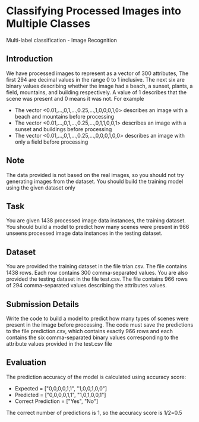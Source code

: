 # Classifying Processed Images into Multiple Classes

Multi-label classification - Image Recognition 

## Introduction
We have processed images to represent as a vector of 300 attributes, The first 294 are decimal values in the range 0 to 1 inclusive. The next six are binary values describing whether the image had a beach, a sunset, plants, a field, mountains, and building respectively. A value of 1 describes that the scene was present and 0 means it was not. For example

* The vector <0.01,...,0,1,...,0.25,...,1,0,0,0,1,0> describes an image with a beach and mountains before processing
* The vector <0.01,...,0,1,...,0.25,...,0,1,1,0,0,1> describes an image with a sunset and buildings before processing
* The vector <0.01,...,0,1,...,0.25,...,0,0,0,1,0,0> describes an image with only a field before processing

## Note
The data provided is not based on the real images, so you should not try generating images from the dataset. You should build the training model using the given dataset only

## Task
You are given 1438 processed image data instances, the training dataset. You should build a model to predict how many scenes were present in 966 unseens processed image data instances in the testing dataset.

## Dataset
You are provided the training dataset in the file trian.csv. The file contains 1438 rows. Each row contains 300 comma-separated values. You are also provided the testing dataset in the file test.csv. The file contains 966 rows of 294 comma-separated values describing the attributes values.

## Submission Details
Write the code to build a model to predict how many types of scenes were present in the image before processing. The code must save the predictions to the file prediction.csv, which contains exactly 966 rows and each contains the six comma-separated binary values corresponding to the attribute values provided in the test.csv file

## Evaluation
The prediction accuracy of the model is calculated using accuracy score:
* Expected = ["0,0,0,0,1,1", "1,0,0,1,0,0"]
* Predicted = ["0,0,0,0,1,1", "1,0,1,0,0,1"]
* Correct Prediction = ["Yes", "No"]

The correct number of predictions is 1, so the accuracy score is 1/2=0.5
